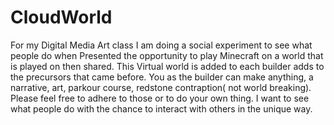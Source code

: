 CloudWorld
==========

For my Digital Media Art class I am doing a social experiment to see what people do when Presented the opportunity to play Minecraft on a world that is played on then shared. This Virtual world is added to each builder adds to the precursors that came before. You as the builder can make anything, a narrative, art, parkour course, redstone contraption( not world breaking). Please feel free to adhere to those or to do your own thing. I want to see what people do with the chance to interact with others in the unique way.
